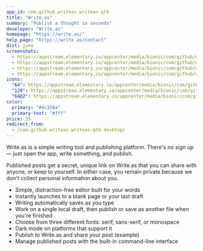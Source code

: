 ```yaml
---
app_id: com.github.writeas.writeas-gtk
title: "Write.as"
summary: "Publish a thought in seconds"
developer: "Write.as"
homepage: "https://write.as/"
help_page: "https://write.as/contact"
dist: juno
screenshots:
  - https://appstream.elementary.io/appcenter/media/bionic/com/github/writeas.writeas-gtk/357A6F54442A1C631C6C6F00B18D0111/screenshots/image-1_orig.png
  - https://appstream.elementary.io/appcenter/media/bionic/com/github/writeas.writeas-gtk/357A6F54442A1C631C6C6F00B18D0111/screenshots/image-2_orig.png
  - https://appstream.elementary.io/appcenter/media/bionic/com/github/writeas.writeas-gtk/357A6F54442A1C631C6C6F00B18D0111/screenshots/image-3_orig.png
  - https://appstream.elementary.io/appcenter/media/bionic/com/github/writeas.writeas-gtk/357A6F54442A1C631C6C6F00B18D0111/screenshots/image-4_orig.png
icons:
  "64": https://appstream.elementary.io/appcenter/media/bionic/com/github/writeas.writeas-gtk/357A6F54442A1C631C6C6F00B18D0111/icons/64x64/com.github.writeas.writeas-gtk_com.github.writeas.writeas-gtk.png
  "128": https://appstream.elementary.io/appcenter/media/bionic/com/github/writeas.writeas-gtk/357A6F54442A1C631C6C6F00B18D0111/icons/128x128/com.github.writeas.writeas-gtk_com.github.writeas.writeas-gtk.png
  "64@2": https://appstream.elementary.io/appcenter/media/bionic/com/github/writeas.writeas-gtk/357A6F54442A1C631C6C6F00B18D0111/icons/64x64@2/com.github.writeas.writeas-gtk_com.github.writeas.writeas-gtk.png
color:
  primary: "#4c158a"
  primary-text: "#fff"
price: 25
redirect_from:
  - /com.github.writeas.writeas-gtk.desktop/
---
```


<p>Write.as is a simple writing tool and publishing platform. There&apos;s no sign up — just open the app, write something, and publish.</p>
<p>Published posts get a secret, unique link on Write.as that you can share with anyone, or keep to yourself. In either case, you remain private because we don&apos;t collect personal information about you.</p>
<ul>
  <li>Simple, distraction-free editor built for your words</li>
  <li>Instantly launches to a blank page or your last draft</li>
  <li>Writing automatically saves as you type</li>
  <li>Work on a single local draft, then publish or save as another file when you&apos;re finished</li>
  <li>Choose from three different fonts: serif, sans-serif, or monospace</li>
  <li>Dark mode on platforms that support it</li>
  <li>Publish to Write.as and share your post (example)</li>
  <li>Manage published posts with the built-in command-line interface</li>
</ul>